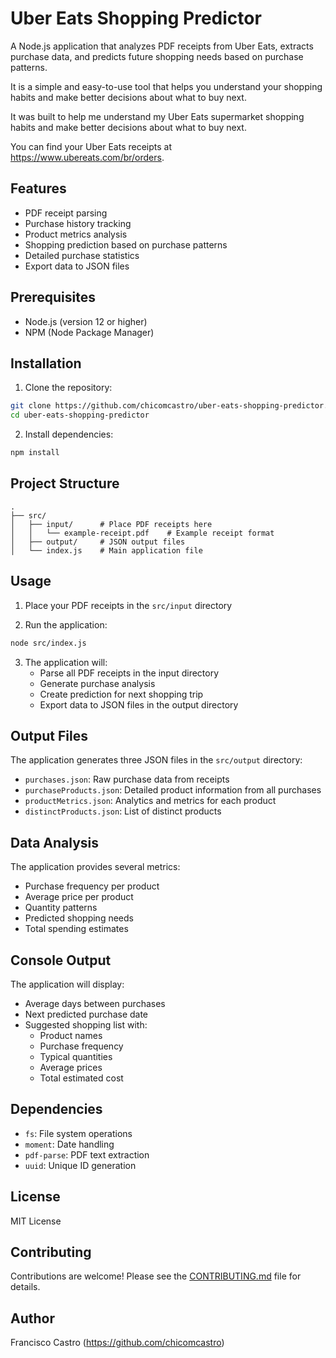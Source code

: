 # Uber Eats Shopping Predictor

A Node.js application that analyzes PDF receipts from Uber Eats, extracts purchase data, and predicts future shopping needs based on purchase patterns.

It is a simple and easy-to-use tool that helps you understand your shopping habits and make better decisions about what to buy next.

It was built to help me understand my Uber Eats supermarket shopping habits and make better decisions about what to buy next.

You can find your Uber Eats receipts at https://www.ubereats.com/br/orders.

## Features

- PDF receipt parsing
- Purchase history tracking
- Product metrics analysis
- Shopping prediction based on purchase patterns
- Detailed purchase statistics
- Export data to JSON files

## Prerequisites

- Node.js (version 12 or higher)
- NPM (Node Package Manager)

## Installation

1. Clone the repository:
```bash
git clone https://github.com/chicomcastro/uber-eats-shopping-predictor.git
cd uber-eats-shopping-predictor
```

2. Install dependencies:
```bash
npm install
```

## Project Structure

```
.
├── src/
│   ├── input/      # Place PDF receipts here
│   │   └── example-receipt.pdf    # Example receipt format
│   ├── output/     # JSON output files
│   └── index.js    # Main application file
```

## Usage

1. Place your PDF receipts in the `src/input` directory

2. Run the application:
```bash
node src/index.js
```

3. The application will:
   - Parse all PDF receipts in the input directory
   - Generate purchase analysis
   - Create prediction for next shopping trip
   - Export data to JSON files in the output directory

## Output Files

The application generates three JSON files in the `src/output` directory:

- `purchases.json`: Raw purchase data from receipts
- `purchaseProducts.json`: Detailed product information from all purchases
- `productMetrics.json`: Analytics and metrics for each product
- `distinctProducts.json`: List of distinct products

## Data Analysis

The application provides several metrics:
- Purchase frequency per product
- Average price per product
- Quantity patterns
- Predicted shopping needs
- Total spending estimates

## Console Output

The application will display:
- Average days between purchases
- Next predicted purchase date
- Suggested shopping list with:
  - Product names
  - Purchase frequency
  - Typical quantities
  - Average prices
  - Total estimated cost

## Dependencies

- `fs`: File system operations
- `moment`: Date handling
- `pdf-parse`: PDF text extraction
- `uuid`: Unique ID generation

## License

MIT License

## Contributing

Contributions are welcome! Please see the [CONTRIBUTING.md](https://github.com/chicomcastro/uber-eats-shopping-predictor/blob/main/CONTRIBUTING.md) file for details.

## Author

Francisco Castro (https://github.com/chicomcastro)
